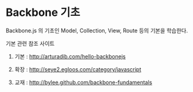 Backbone 기초
=============

Backbone.js 의 기초인 Model, Collection, View, Route 등의 기본을 학습한다.

기본 관련 참조 사이트

1. 기본 : http://arturadib.com/hello-backbonejs

2. 확장 : http://seye2.egloos.com/category/javascript

3. 교재 : http://bylee.github.com/backbone-fundamentals
